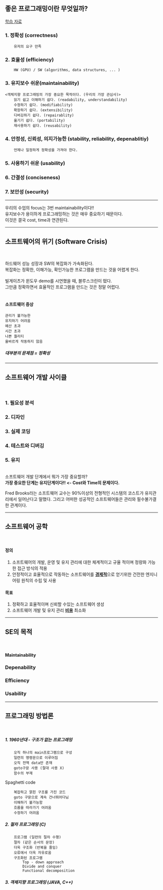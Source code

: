## 좋은 프로그래밍이란 무엇일까?
[학습 자료](https://github.com/feldblume5263/OOP_class_CAU/blob/master/class_materials/Intro_1_1.pdf)
<br>

### 1. 정확성 (correctness)
		유저의 요구 만족

### 2. 효율성 (efficiency)
		HW (GPU) / SW (algorithms, data structures, ... )

### 3. 유지보수 쉬운(maintainability)
	<객체지향 프로그래밍의 가장 중요한 목적이다. (우리의 가장 관심사)>
		읽기 쉽고 이해하기 쉽다. (readability, understandability)
		수정하기 쉽다. (modifiability)
		확장하기 쉽다. (extensibility)
		디버깅하기 쉽다. (repairablity)
		옮기기 쉽다. (portability)
		재사용하기 쉽다. (reusability)

### 4. 안정성, 신뢰성, 의지가능한 (stability, reliability, depenablitiy)
		언제나 일정하게 정확성을 가져야 한다.

### 5. 사용하기 쉬운 (usability)

### 6. 간결성 (conciseness)

### 7. 보안성 (security)

******

우리의 수업의 focus는 3번 maintainability이다!!<br>
유지보수가 용이하게 프로그래밍하는 것은 매우 중요하기 때문이다.<br>
이것은 결국 cost, time과 연관된다.<br>

******

## 소프트웨어의 위기 (Software Crisis)
<br>

하드웨어 성능 성장과 SW의 복잡화가 가속화된다.<br>
복잡화는 정확한, 이해가능, 확인가능한 프로그램을 만드는 것을 어렵게 한다.<br>
<br>
빌게이츠가 윈도우 demo를 시연했을 때, 블루스크린이 떴다.<br>
그만큼 정확하면서 효율적인 프로그램을 만드는 것은 정말 어렵다.<br>
<br>

#### 소프트웨어 증상
	관리가 불가능한
	유지하기 어려움
	예산 초과
	시간 초과
	나쁜 퀄리티
	올바르게 작동하지 않음
##### 대부분의 문제점 = 정확성

******

## 소프트웨어 개발 사이클
<br>

### 1. 필요성 분석
### 2. 디자인
### 3. 실제 코딩
### 4. 테스트와 디버깅
### 5. 유지
<br>
소프트웨어 개발 단계에서 뭐가 가장 중요할까?<br>
<b>가장 중요한 단계는 유지단계이다!! <- Cost와 Time의 문제이다.</b> <br>

Fred Brooks라는 소프트웨어 교수는 90%이상의 전형적인 시스템의 코스트가 유지관리에서 일어난다고 말했다. 그리고 어떠한 성공적인 소프트웨어들은 관리와 필수불가결한 관계이다. <br>



******

## 소프트웨어 공학

<br>

#### 정의

1. 소프트웨어의 개발, 운영 및 유지 관리에 대한 체계적이고 규율 적이며 정량화 가능한 접근 방식의 적용
2. 안정적이고 효율적으로 작동하는 소프트웨어를 <u><b>경제적</b></u>으로 얻기위한 건전한 엔지니어링 원칙의 수립 및 사용

#### 목표

1. 정확하고 효율적이며 신뢰할 수있는 소프트웨어 생성
2. 소프트웨어 개발 및 유지 관리 <u><b>비용</b></u> 최소화

******

## SE의 목적

<br>

#### Maintainability

### Depenability

### Efficiency

### Usability

******

## 프로그래밍 방법론

<br>

##### 1. 1960년대 - 구조가 없는 프로그래밍

```
	오직 하나의 main프로그램으로 구성
	일련의 명령문으로 이루어짐
	오직 전역 data만 존재
	goto구문 사용 (절대 사용 X)
	함수의 부재
```

Spaghetti code

```
	복잡하고 얽힌 구조를 가진 코드
	goto 구문으로 계속 건너뛰어다님
	이해하기 불가능함
	흐름을 따라가기 어려움
	수정하기 어려움
```

##### 2. 절차 프로그래밍 (C)

```
	프로그램 (일련의 절차 수행)
	절차 (같은 순서의 문장)
	더욱 구조화 (반복을 줄임)
	오류에서 더욱 자유로움
	구조화된 프로그램
		Top - down approach
		Divide and conquer
		Functional decomposition
```



##### 3. 객체지향 프로그래밍 (JAVA, C++)

